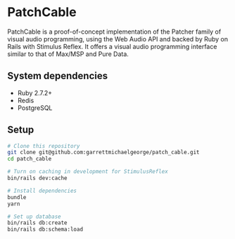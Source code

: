 # PatchCable

PatchCable is a proof-of-concept implementation of the Patcher family of visual
audio programming, using the Web Audio API and backed by Ruby on Rails with
Stimulus Reflex. It offers a visual audio programming interface similar to that
of Max/MSP and Pure Data.

## System dependencies

- Ruby 2.7.2+
- Redis
- PostgreSQL

## Setup

```bash
# Clone this repository
git clone git@github.com:garrettmichaelgeorge/patch_cable.git
cd patch_cable

# Turn on caching in development for StimulusReflex
bin/rails dev:cache

# Install dependencies
bundle
yarn

# Set up database
bin/rails db:create
bin/rails db:schema:load
```

